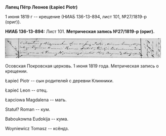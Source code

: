 **Лапец Пётр Леонов (Łapieć Piotr)**

1 июня 1819 г -- крещение (НИАБ 136-13-894, лист 101, №27/1819-р
(ориг)).

**НИАБ 136-13-894:** Лист 101. **Метрическая запись №27/1819-р (ориг).**

![](./media/c7b55f1127b6e4f30d93a4db0456bd1c29cdb8c1.png)

Осовская Покровская церковь. 1 июня 1819 года. Метрическая запись о
крещении.

Łapieć Piotr -- сын родителей с деревни Клинники.

Łapieć Leon -- отец.

Łapciowa Magdalena -- мать.

Statuł? Roman -- кум.

Baboukowna Eudokija -- кума.

Woyniewicz Tomasz -- ксёндз.
